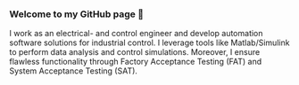 ### Welcome to my GitHub page 👋

I work as an electrical- and control engineer and develop automation software solutions for industrial control. I leverage tools like Matlab/Simulink to perform data analysis and control simulations. Moreover, I ensure flawless functionality through Factory Acceptance Testing (FAT) and System Acceptance Testing (SAT).


<!--
**gretarmark/gretarmark** is a ✨ _special_ ✨ repository because its `README.md` (this file) appears on your GitHub profile.

Here are some ideas to get you started:

- 🔭 I’m currently working on ...
- 🌱 I’m currently learning ...
- 👯 I’m looking to collaborate on ...
- 🤔 I’m looking for help with ...
- 💬 Ask me about ...
- 📫 How to reach me: ...
- 😄 Pronouns: ...
- ⚡ Fun fact: ...
-->


